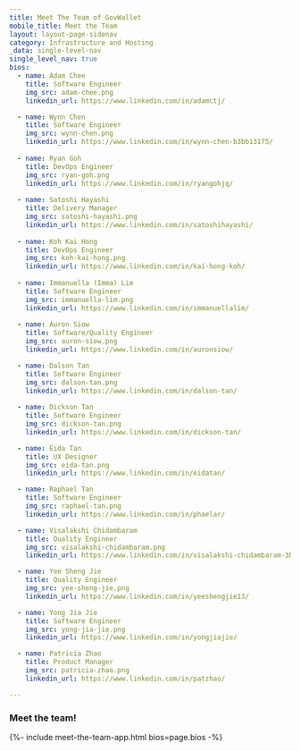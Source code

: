 ```yaml
---
title: Meet The Team of GovWallet
mobile_title: Meet the Team
layout: layout-page-sidenav
category: Infrastructure and Hosting
_data: single-level-nav
single_level_nav: true
bios:
  - name: Adam Chee
    title: Software Engineer
    img_src: adam-chee.png
    linkedin_url: https://www.linkedin.com/in/adamctj/

  - name: Wynn Chen
    title: Software Engineer
    img_src: wynn-chen.png
    linkedin_url: https://www.linkedin.com/in/wynn-chen-b3bb13175/
    
  - name: Ryan Goh
    title: DevOps Engineer
    img_src: ryan-goh.png
    linkedin_url: https://www.linkedin.com/in/ryangohjq/
    
  - name: Satoshi Hayashi
    title: Delivery Manager
    img_src: satoshi-hayashi.png
    linkedin_url: https://www.linkedin.com/in/satoshihayashi/
    
  - name: Koh Kai Hong
    title: DevOps Engineer
    img_src: koh-kai-hong.png
    linkedin_url: https://www.linkedin.com/in/kai-hong-koh/
    
  - name: Immanuella (Imma) Lim
    title: Software Engineer
    img_src: immanuella-lim.png
    linkedin_url: https://www.linkedin.com/in/immanuellalim/   
   
  - name: Auron Siow
    title: Software/Quality Engineer
    img_src: auron-siow.png
    linkedin_url: https://www.linkedin.com/in/auronsiow/

  - name: Dalson Tan
    title: Software Engineer
    img_src: dalson-tan.png
    linkedin_url: https://www.linkedin.com/in/dalson-tan/
    
  - name: Dickson Tan
    title: Software Engineer
    img_src: dickson-tan.png
    linkedin_url: https://www.linkedin.com/in/dickson-tan/

  - name: Eida Tan
    title: UX Designer
    img_src: eida-tan.png
    linkedin_url: https://www.linkedin.com/in/eidatan/

  - name: Raphael Tan 
    title: Software Engineer
    img_src: raphael-tan.png
    linkedin_url: https://www.linkedin.com/in/phaelar/

  - name: Visalakshi Chidambaram
    title: Quality Engineer
    img_src: visalakshi-chidambaram.png
    linkedin_url: https://www.linkedin.com/in/visalakshi-chidambaram-3b2712b9/

  - name: Yee Sheng Jie
    title: Quality Engineer
    img_src: yee-sheng-jie.png
    linkedin_url: https://www.linkedin.com/in/yeeshengjie13/

  - name: Yong Jia Jie
    title: Software Engineer
    img_src: yong-jia-jie.png
    linkedin_url: https://www.linkedin.com/in/yongjiajie/

  - name: Patricia Zhao
    title: Product Manager
    img_src: patricia-zhao.png
    linkedin_url: https://www.linkedin.com/in/patzhao/

---
```


### Meet the team!
{%- include meet-the-team-app.html bios=page.bios -%}

